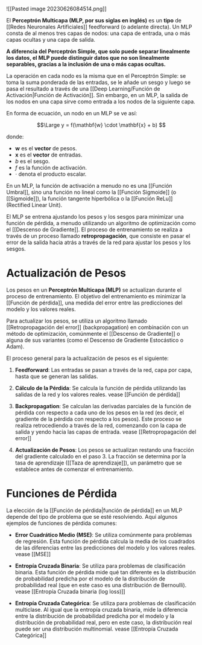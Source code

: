 ![[Pasted image 20230626084514.png]]

El **Perceptrón Multicapa (MLP, por sus siglas en inglés)** es un **tipo**  de [[Redes Neuronales Artificiales]] feedforward (o adelante directa). Un MLP consta de al menos tres capas de nodos: una capa de entrada, una o más capas ocultas y una capa de salida.

**A diferencia del Perceptrón Simple, que solo puede separar linealmente los datos, el MLP puede distinguir datos que no son linealmente separables, gracias a la inclusión de una o más capas ocultas.**

La operación en cada nodo es la misma que en el Perceptrón Simple: se toma la suma ponderada de las entradas, se le añade un sesgo y luego se pasa el resultado a través de una [[Deep Learning/Función de Activación|Función de Activación]]. Sin embargo, en un MLP, la salida de los nodos en una capa sirve como entrada a los nodos de la siguiente capa.

En forma de ecuación, un nodo en un MLP se ve así:

$$\Large
y = f(\mathbf{w} \cdot \mathbf{x} + b)
$$

donde:
- $\mathbf{w}$ es el **vector** de pesos.
- $\mathbf{x}$ es el **vector** de entradas.
- $b$ es el sesgo.
- $f$ es la función de activación.
- $\cdot$ denota el producto escalar.

En un MLP, la función de activación a menudo no es una [[Función Umbral]], sino una función no lineal como la [[Función Sigmoide]] (o [[Sigmoide]]), la función tangente hiperbólica o la [[Función ReLu]] (Rectified Linear Unit).

El MLP se entrena ajustando los pesos y los sesgos para minimizar una función de pérdida, a menudo utilizando un algoritmo de optimización como el [[Descenso de Gradiente]]. El proceso de entrenamiento se realiza a través de un proceso llamado **retropropagación**, que consiste en pasar el error de la salida hacia atrás a través de la red para ajustar los pesos y los sesgos.

# Actualización de Pesos

Los pesos en un **Perceptrón Multicapa (MLP)** se actualizan durante el proceso de entrenamiento. El objetivo del entrenamiento es minimizar la [[Función de pérdida]], una medida del error entre las predicciones del modelo y los valores reales.

Para actualizar los pesos, se utiliza un algoritmo llamado [[Retropropagación del error]] (backpropagation) en combinación con un método de optimización, comúnmente el [[Descenso de Gradiente]] o alguna de sus variantes (como el Descenso de Gradiente Estocástico o Adam).

El proceso general para la actualización de pesos es el siguiente:

1. **Feedforward**: Las entradas se pasan a través de la red, capa por capa, hasta que se generan las salidas.

2. **Cálculo de la Pérdida**: Se calcula la función de pérdida utilizando las salidas de la red y los valores reales. vease [[Función de pérdida]]

3. **Backpropagation**: Se calculan las derivadas parciales de la función de pérdida con respecto a cada uno de los pesos en la red (es decir, el gradiente de la pérdida con respecto a los pesos). Este proceso se realiza retrocediendo a través de la red, comenzando con la capa de salida y yendo hacia las capas de entrada. vease [[Retropropagación del error]]

4. **Actualización de Pesos**: Los pesos se actualizan restando una fracción del gradiente calculado en el paso 3. La fracción se determina por la tasa de aprendizaje ([[Taza de aprendizaje]]), un parámetro que se establece antes de comenzar el entrenamiento.

# Funciones de Pérdida

La elección de la [[Función de pérdida|función de pérdida]] en un MLP depende del tipo de problema que se esté resolviendo. Aquí algunos ejemplos de funciones de pérdida comunes:

- **Error Cuadrático Medio (MSE)**: Se utiliza comúnmente para problemas de regresión. Esta función de pérdida calcula la media de los cuadrados de las diferencias entre las predicciones del modelo y los valores reales. vease [[MSE]]

- **Entropía Cruzada Binaria**: Se utiliza para problemas de clasificación binaria. Esta función de pérdida mide qué tan diferente es la distribución de probabilidad predicha por el modelo de la distribución de probabilidad real (que en este caso es una distribución de Bernoulli). vease [[Entropía Cruzada binaria (log loss)]]

- **Entropía Cruzada Categórica**: Se utiliza para problemas de clasificación multiclase. Al igual que la entropía cruzada binaria, mide la diferencia entre la distribución de probabilidad predicha por el modelo y la distribución de probabilidad real, pero en este caso, la distribución real puede ser una distribución multinomial. vease [[Entropía Cruzada Categórica]]
